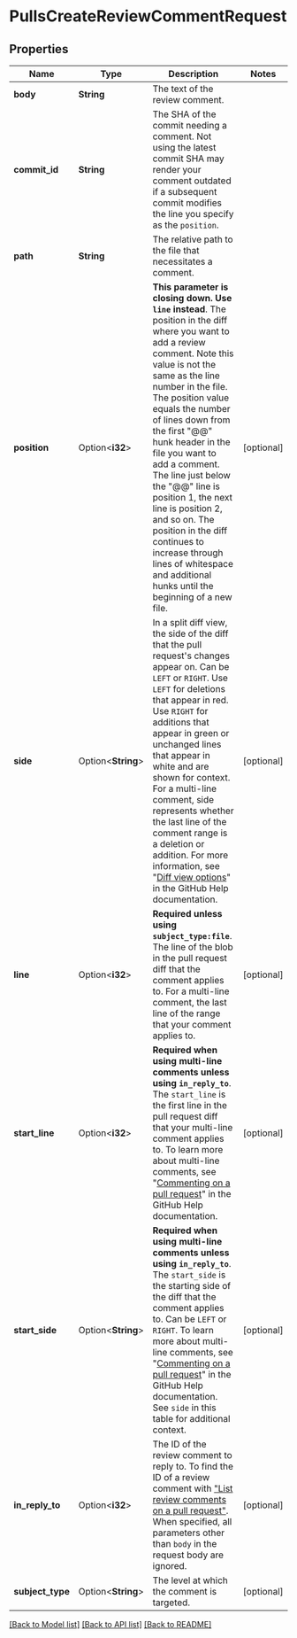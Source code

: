 # PullsCreateReviewCommentRequest

## Properties

Name | Type | Description | Notes
------------ | ------------- | ------------- | -------------
**body** | **String** | The text of the review comment. | 
**commit_id** | **String** | The SHA of the commit needing a comment. Not using the latest commit SHA may render your comment outdated if a subsequent commit modifies the line you specify as the `position`. | 
**path** | **String** | The relative path to the file that necessitates a comment. | 
**position** | Option<**i32**> | **This parameter is closing down. Use `line` instead**. The position in the diff where you want to add a review comment. Note this value is not the same as the line number in the file. The position value equals the number of lines down from the first \"@@\" hunk header in the file you want to add a comment. The line just below the \"@@\" line is position 1, the next line is position 2, and so on. The position in the diff continues to increase through lines of whitespace and additional hunks until the beginning of a new file. | [optional]
**side** | Option<**String**> | In a split diff view, the side of the diff that the pull request's changes appear on. Can be `LEFT` or `RIGHT`. Use `LEFT` for deletions that appear in red. Use `RIGHT` for additions that appear in green or unchanged lines that appear in white and are shown for context. For a multi-line comment, side represents whether the last line of the comment range is a deletion or addition. For more information, see \"[Diff view options](https://docs.github.com/articles/about-comparing-branches-in-pull-requests#diff-view-options)\" in the GitHub Help documentation. | [optional]
**line** | Option<**i32**> | **Required unless using `subject_type:file`**. The line of the blob in the pull request diff that the comment applies to. For a multi-line comment, the last line of the range that your comment applies to. | [optional]
**start_line** | Option<**i32**> | **Required when using multi-line comments unless using `in_reply_to`**. The `start_line` is the first line in the pull request diff that your multi-line comment applies to. To learn more about multi-line comments, see \"[Commenting on a pull request](https://docs.github.com/articles/commenting-on-a-pull-request#adding-line-comments-to-a-pull-request)\" in the GitHub Help documentation. | [optional]
**start_side** | Option<**String**> | **Required when using multi-line comments unless using `in_reply_to`**. The `start_side` is the starting side of the diff that the comment applies to. Can be `LEFT` or `RIGHT`. To learn more about multi-line comments, see \"[Commenting on a pull request](https://docs.github.com/articles/commenting-on-a-pull-request#adding-line-comments-to-a-pull-request)\" in the GitHub Help documentation. See `side` in this table for additional context. | [optional]
**in_reply_to** | Option<**i32**> | The ID of the review comment to reply to. To find the ID of a review comment with [\"List review comments on a pull request\"](#list-review-comments-on-a-pull-request). When specified, all parameters other than `body` in the request body are ignored. | [optional]
**subject_type** | Option<**String**> | The level at which the comment is targeted. | [optional]

[[Back to Model list]](../README.md#documentation-for-models) [[Back to API list]](../README.md#documentation-for-api-endpoints) [[Back to README]](../README.md)


